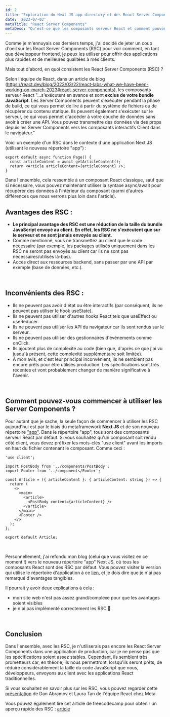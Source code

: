 ```yaml
---
id: 2
title: "Exploration du Next JS app directory et des React Server Components"
date: '2023-07-03'
metaTitle: "React Server Components"
metaDesc: "Qu'est-ce que les composants serveur React et comment pouvons-nous les utiliser pour améliorer nos applications React ?"
---
```


Comme je m'ennuyais ces derniers temps, j'ai décidé de jeter un coup d'oeil sur les React Server Components (RSC) pour voir comment, en tant que développeur frontend, je peux les utiliser pour offrir des applications plus rapides et de meilleures qualitées à mes clients.

Mais tout d'abord, en quoi consistent les React Server Components (RSC) ?

Selon l'équipe  de React, dans un article de blog (https://react.dev/blog/2023/03/22/react-labs-what-we-have-been-working-on-march-2023#react-server-components), les composants serveur React "...s'exécutent en avance et sont **exclus de votre bundle JavaScript**. Les Server Components peuvent s'exécuter pendant la phase de build, ce qui vous permet de lire à partir du système de fichiers ou de récupérer du contenu statique. Ils peuvent également s'exécuter sur le serveur, ce qui vous permet d'accéder à votre couche de données sans avoir à créer une API. Vous pouvez transmettre des données via des props depuis les Server Components vers les composants interactifs Client dans le navigateur."

Voici un exemple d'un RSC dans le contexte d'une application Next JS (utilisant le nouveau répertoire "app") :

```
export default async function Page() {
  const articleContent = await getArticleContent();
  return <Article articleContent={articleContent} />;
}
```

Dans l'ensemble, cela ressemble à un composant React classique, sauf que si nécessaire, vous pouvez maintenant utiliser la syntaxe async/await pour récupérer des données à l'intérieur du composant (parmi d'autres différences que nous verrons plus loin dans l'article).

## Avantages des RSC :

- **Le principal avantage des RSC est une réduction de la taille du bundle JavaScript envoyé au client. En effet, les RSC ne s'exécutent que sur le serveur et ne sont jamais envoyés au client**.
- Comme mentionné, vous ne transmettez au client que le code nécessaire (par exemple, les packages utilisés uniquement dans les RSC ne seront pas envoyés au client car ils ne sont pas nécessaires/utilisés là-bas).
- Accès direct aux ressources backend, sans passer par une API par exemple (base de données, etc.).

&nbsp;

## Inconvénients des RSC :

- Ils ne peuvent pas avoir d'état ou être interactifs (par conséquent, ils ne peuvent pas utiliser le hook useState).
- Ils ne peuvent pas utiliser d'autres hooks React tels que useEffect ou useReducer.
- Ils ne peuvent pas utiliser les API du navigateur car ils sont rendus sur le serveur.
- Ils ne peuvent pas utiliser des gestionnaires d'événements comme onClick.
- Ils ajoutent plus de complexité au code (bien que, d'après ce que j'ai vu jusqu'à présent, cette complexité supplémentaire soit limitée).
- À mon avis, et c'est leur principal inconvénient, ils ne semblent pas encore prêts pour être utilisés production. Les spécifications sont très récentes et vont probablement changer de manière significative à l'avenir.

&nbsp;

## Comment pouvez-vous commencer à utiliser les Server Components ?

Pour autant que je sache, la seule façon de commencer à utiliser les RSC aujourd'hui est par le biais du metaframework **Next JS** et de son nouveau répertoire ["app"](https://nextjs.org/docs/app).
Dans le répertoire "app", tous sont des composants serveur React par défaut. Si vous souhaitez qu'un composant soit rendu côté client, vous devez préfixer les mots-clés "use client" avant les imports en haut du fichier contenant le composant. Comme ceci :

```
'use client';

import PostBody from '../components/PostBody';
import Footer from '../components/Footer';

const Article = ({ articleContent }: { articleContent: string }) => {
  return (
    <>
      <main>
        <article>
          <PostBody content={articleContent} />
        </article>
      </main>
      <Footer />
    </>
  );
};

export default Article;
```
&nbsp;

Personnellement, j'ai refondu mon blog (celui que vous visitez en ce moment !) vers le nouveau répertoire "app" Next JS, où tous les composants React sont des RSC par défaut. Vous pouvez visiter la version qui utilise le répertoire d'application à ce [lien](https://staging.marouanefaris.dev/), et je dois dire que je n'ai pas remarqué d'avantages tangibles.

Il pourrait y avoir deux explications à cela :

- mon site web n'est pas assez grand/complexe pour que les avantages soient visibles
- je n'ai pas implémenté correctement les RSC 🤷

&nbsp;

## Conclusion

Dans l'ensemble, avec les RSC, je n'utiliserais pas encore les React Server Components dans une application de production, car je ne pense pas que les spécifications soient assez stables. Cependant, ils semblent très prometteurs car, en théorie, ils nous permettront, lorsqu'ils seront prêts, de réduire considérablement la taille du code JavaScript que nous, développeurs, envoyons au client avec les applications React traditionnelles.

Si vous souhaitez en savoir plus sur les RSC, vous pouvez regarder cette [présentation](https://www.youtube.com/watch?v=TQQPAU21ZUw&t=3276s) de Dan Abramov et Laura Tan de l'équipe React chez Meta.

Vous pouvez également lire cet article de freecodecamp pour obtenir un aperçu rapide des RSC : [article](https://www.freecodecamp.org/news/react-server-components-for-beginners/)